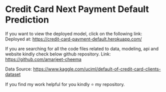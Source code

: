 # Credit Card Next Payment Default Prediction

If you want to view the deployed model, click on the following link:
Deployed at: https://credit-card-payment-default.herokuapp.com/

If you are searching for all the code files related to data, modeling, api and website kindly check below github repository.
Link: https://github.com/amarjeet-cheema

Data Source: https://www.kaggle.com/uciml/default-of-credit-card-clients-dataset

If you find my work helpful for you kindly ⭐️ my repository.
